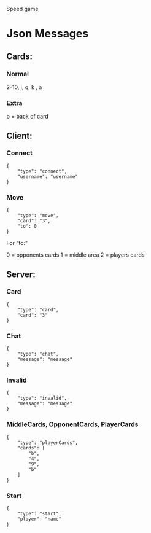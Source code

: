 Speed game

# Json Messages

## Cards:

### Normal
2-10, j, q, k , a

### Extra
b = back of card

## Client:

### Connect
```
{
	"type": "connect",
	"username": "username"
}
```

### Move
```
{
	"type": "move",
	"card": "3",
	"to": 0
}
```

For "to:"

0 = opponents cards
1 = middle area
2 = players cards


## Server:

### Card
```
{
	"type": "card",
	"card": "3"
}
```

### Chat
```
{
	"type": "chat",
	"message": "message"
}
```

### Invalid
```
{
	"type": "invalid",
	"message": "message"
}
```

### MiddleCards, OpponentCards, PlayerCards
```
{
	"type": "playerCards",
	"cards": [
		"b",
		"4",
		"9",
		"b"
	]
}
```

### Start
```
{
	"type": "start",
	"player": "name"
}
```